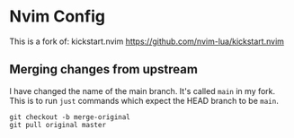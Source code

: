 # Nvim Config

This is a fork of: kickstart.nvim
https://github.com/nvim-lua/kickstart.nvim

## Merging changes from upstream

I have changed the name of the main branch. It's called `main` in my fork. This is to run `just` commands which expect the HEAD branch to be `main`.

```
git checkout -b merge-original
git pull original master
```

